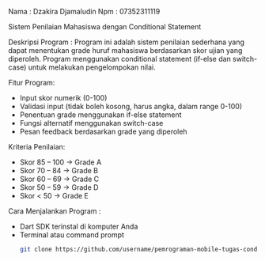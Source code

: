 Nama : Dzakira Djamaludin
Npm : 07352311119

Sistem Penilaian Mahasiswa dengan Conditional Statement

Deskripsi Program :
Program ini adalah sistem penilaian sederhana yang dapat menentukan grade huruf mahasiswa berdasarkan skor ujian yang diperoleh. Program menggunakan conditional statement (if-else dan switch-case) untuk melakukan pengelompokan nilai.

Fitur Program:
- Input skor numerik (0-100)
- Validasi input (tidak boleh kosong, harus angka, dalam range 0-100)
- Penentuan grade menggunakan if-else statement
- Fungsi alternatif menggunakan switch-case
- Pesan feedback berdasarkan grade yang diperoleh

Kriteria Penilaian:
- Skor 85 – 100 → Grade A
- Skor 70 – 84 → Grade B  
- Skor 60 – 69 → Grade C
- Skor 50 – 59 → Grade D
- Skor < 50 → Grade E

Cara Menjalankan Program :
- Dart SDK terinstal di komputer Anda
- Terminal atau command prompt
   ```bash
   git clone https://github.com/username/pemrograman-mobile-tugas-conditional-dzakira-07352311119
